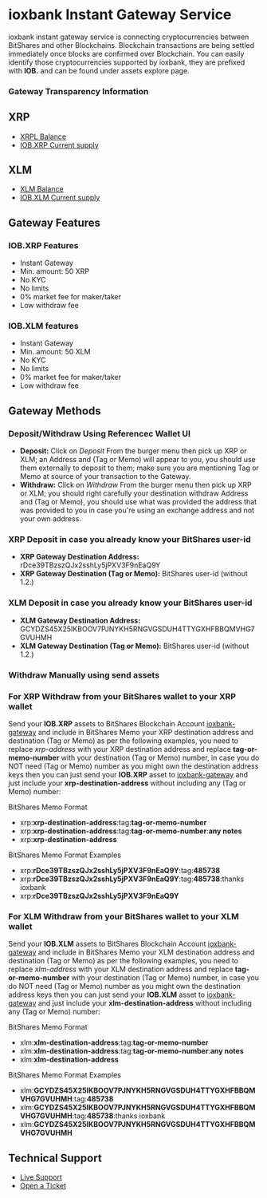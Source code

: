 # ioxbank Instant Gateway Service
ioxbank instant gateway service is connecting cryptocurrencies between BitShares and other Blockchains. Blockchain transactions are being settled immediately once blocks are confirmed over Blockchain. You can easily identify those cryptocurrencies supported by ioxbank, they are prefixed with **IOB.** and can be found under assets explore page.

### Gateway Transparency Information

## XRP
- [XRPL Balance](https://livenet.xrpl.org/accounts/rDce39TBzszQJx2sshLy5jPXV3F9nEaQ9Y)
- [IOB.XRP Current supply](/asset/IOB.XRP)

## XLM
- [XLM Balance](https://stellarchain.io/accounts/GCYDZS45X25IKBOOV7PJNYKH5RNGVGSDUH4TTYGXHFBBQMVHG7GVUHMH)
- [IOB.XLM Current supply](/asset/IOB.XLM)

## Gateway Features

### IOB.XRP Features
- Instant Gateway
- Min. amount: 50 XRP
- No KYC
- No limits
- 0% market fee for maker/taker
- Low withdraw fee

### IOB.XLM features
- Instant Gateway
- Min. amount: 50 XLM
- No KYC
- No limits
- 0% market fee for maker/taker
- Low withdraw fee

## Gateway Methods

### Deposit/Withdraw Using Referencec Wallet UI

- **Deposit:** Click on *Deposit* From the burger menu then pick up XRP or XLM; an Address and (Tag or Memo) will appear to you, you should use them externally to deposit to them; make sure you are mentioning Tag or Memo at source of your transaction to the Gateway.
- **Withdraw:** Click on *Withdraw* From the burger menu then pick up XRP or XLM; you should right carefully your destination withdraw Address and (Tag or Memo), you should use what was provided the address that was provided to you in case you're using an exchange address and not your own address.

### XRP Deposit in case you already know your BitShares **user-id**
- **XRP Gateway Destination Address:** rDce39TBzszQJx2sshLy5jPXV3F9nEaQ9Y
- **XRP Gateway Destination (Tag or Memo):** BitShares user-id (without 1.2.)

### XLM Deposit in case you already know your BitShares **user-id**
- **XLM Gateway Destination Address:** GCYDZS45X25IKBOOV7PJNYKH5RNGVGSDUH4TTYGXHFBBQMVHG7GVUHMH
- **XLM Gateway Destination (Tag or Memo):** BitShares user-id (without 1.2.)

### Withdraw Manually using **send** assets

### For XRP Withdraw from your BitShares wallet to your XRP wallet
Send your **IOB.XRP** assets to BitShares Blockchain Account [ioxbank-gateway](/account/ioxbank-gateway) and include in BitShares Memo your XRP destination address and destination (Tag or Memo) as per the following examples, you need to replace *xrp-address* with your XRP destination address and replace **tag-or-memo-number** with your destination (Tag or Memo) number, in case you do NOT need (Tag or Memo) number as you might own the destination address keys then you can just send your **IOB.XRP** asset to [ioxbank-gateway](/account/ioxbank-gateway) and just include your **xrp-destination-address** without including any (Tag or Memo) number:

BitShares Memo Format
- xrp:**xrp-destination-address**:tag:**tag-or-memo-number**
- xrp:**xrp-destination-address**:tag:**tag-or-memo-number**:**any notes**
- xrp:**xrp-destination-address**

BitShares Memo Format Examples
- xrp:**rDce39TBzszQJx2sshLy5jPXV3F9nEaQ9Y**:tag:**485738**
- xrp:**rDce39TBzszQJx2sshLy5jPXV3F9nEaQ9Y**:tag:**485738**:thanks ioxbank
- xrp:**rDce39TBzszQJx2sshLy5jPXV3F9nEaQ9Y**

### For XLM Withdraw from your BitShares wallet to your XLM wallet
Send your **IOB.XLM** assets to BitShares Blockchain Account [ioxbank-gateway](/account/ioxbank-gateway) and include in BitShares Memo your XLM destination address and destination (Tag or Memo) as per the following examples, you need to replace *xlm-address* with your XLM destination address and replace **tag-or-memo-number** with your destination (Tag or Memo) number, in case you do NOT need (Tag or Memo) number as you might own the destination address keys then you can just send your **IOB.XLM** asset to [ioxbank-gateway](/account/ioxbank-gateway) and just include your **xlm-destination-address** without including any (Tag or Memo) number:

BitShares Memo Format
- xlm:**xlm-destination-address**:tag:**tag-or-memo-number**
- xlm:**xlm-destination-address**:tag:**tag-or-memo-number**:**any notes**
- xlm:**xlm-destination-address**

BitShares Memo Format Examples
- xlm:**GCYDZS45X25IKBOOV7PJNYKH5RNGVGSDUH4TTYGXHFBBQMVHG7GVUHMH**:tag:**485738**
- xlm:**GCYDZS45X25IKBOOV7PJNYKH5RNGVGSDUH4TTYGXHFBBQMVHG7GVUHMH**:tag:**485738**:thanks ioxbank
- xlm:**GCYDZS45X25IKBOOV7PJNYKH5RNGVGSDUH4TTYGXHFBBQMVHG7GVUHMH**

## Technical Support
- [Live Support](https://t.me/ioxbank)
- [Open a Ticket](https://support.ioxbank.com)
